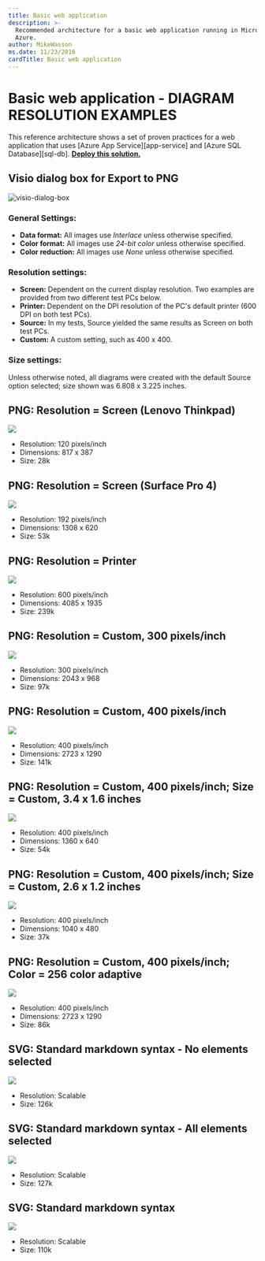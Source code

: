 ```yaml
---
title: Basic web application
description: >-
  Recommended architecture for a basic web application running in Microsoft
  Azure.
author: MikeWasson
ms.date: 11/23/2016
cardTitle: Basic web application
---
```

# Basic web application - DIAGRAM RESOLUTION EXAMPLES

This reference architecture shows a set of proven practices for a web application that uses [Azure App Service][app-service] and [Azure SQL Database][sql-db]. [**Deploy this solution.**](#deploy-the-solution)

## Visio dialog box for Export to PNG

![visio-dialog-box](./images/visio-dialog-box.png)

### General Settings:

- **Data format:** All images use _Interlace_ unless otherwise specified.
- **Color format:** All images use _24-bit color_ unless otherwise specified.
- **Color reduction:** All images use _None_ unless otherwise specified.

### Resolution settings:

- **Screen:** Dependent on the current display resolution. Two examples are provided from two different test PCs below.
- **Printer:** Dependent on the DPI resolution of the PC's default printer (600 DPI on both test PCs). 
- **Source:** In my tests, Source yielded the same results as Screen on both test PCs.
- **Custom:** A custom setting, such as 400 x 400.

### Size settings:

Unless otherwise noted, all diagrams were created with the default Source option selected; size shown was 6.808 x 3.225 inches.

## PNG: Resolution = Screen (Lenovo Thinkpad)
![](./images/ResTest-Lenovo-Screen.png)
- Resolution: 120 pixels/inch
- Dimensions: 817 x 387
- Size: 28k
 
## PNG: Resolution = Screen (Surface Pro 4)
![](./images/ResTest-Surface-Screen.png)
- Resolution: 192 pixels/inch 
- Dimensions: 1308 x 620
- Size: 53k

## PNG: Resolution = Printer
![](./images/ResTest-Printer.png)
- Resolution: 600 pixels/inch
- Dimensions: 4085 x 1935 
- Size: 239k

## PNG: Resolution = Custom, 300 pixels/inch
![](./images/ResTest-Custom300.png)
- Resolution: 300 pixels/inch
- Dimensions: 2043 x 968
- Size: 97k

## PNG: Resolution = Custom, 400 pixels/inch
![](./images/ResTest-Custom400.png)
- Resolution: 400 pixels/inch
- Dimensions: 2723 x 1290 
- Size: 141k

## PNG: Resolution = Custom, 400 pixels/inch; Size = Custom, 3.4 x 1.6 inches
![](./images/ResTest-Custom400-SizeCustom1.png)
- Resolution: 400 pixels/inch
- Dimensions: 1360 x 640
- Size: 54k

## PNG: Resolution = Custom, 400 pixels/inch; Size = Custom, 2.6 x 1.2 inches
![](./images/ResTest-Custom400-SizeCustom2.png)
- Resolution: 400 pixels/inch
- Dimensions: 1040 x 480
- Size: 37k

## PNG: Resolution = Custom, 400 pixels/inch; Color = 256 color adaptive
![](./images/ResTest-Custom400_256ColorAdaptive.png)
- Resolution: 400 pixels/inch
- Dimensions: 2723 x 1290
- Size: 86k

## SVG: Standard markdown syntax - No elements selected
![](./images/ResTest-NoneSelected.svg)
- Resolution: Scalable
- Size: 126k

## SVG: Standard markdown syntax - All elements selected
![](./images/ResTest-AllSelected.svg)
- Resolution: Scalable
- Size: 127k

## SVG: Standard markdown syntax 
![](./images/ResTest-LargerDiagram.svg)
- Resolution: Scalable
- Size: 110k
